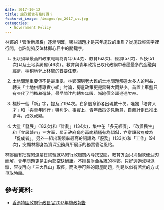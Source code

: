 ```yaml
---
date: 2017-10-12
title: 施政報告有幾打得？
featured_image: /images/pa_2017_wc.jpg
categories:
  - Government Policy
---
```

林鄭的「管治新風格」逐漸明確，哪些議題才是來年施政的重點？從施政報告字裡行間，也許能夠反映林鄭心目中的關鍵字。

1. 出現頻率最高的政策範疇為青年(63次)、教育(62次)、經濟(57次)、科技(51次)以及土地與房屋(46次) 。教育與青年政策已取代政綱中著墨最多的金融與經濟，稍稍地登上林鄭的首要任務。

2. 土地問題重要但不是最重要。林鄭深明老大難的土地問題觸碰太多人的利益，轉交「土地供應專責小組」討論，房屋政策更是雷聲大雨點少。首置上車盤只有交代了門檻和選址，最受關注的轉售年限、補地價金額通通欠奉。

3. 標榜一個「新」字，提及了194次。在多個章節各出現數十次，唯獨「培育人才」和「與青年同行」特別少。事實上，青年政策少見新意，自薦計劃已推出多年，成效成疑。

4. 大量「發展」(182次)和「計劃」(134次)，集中在「多元經濟」、「改善民生」和「宜居城市」三方面，顯示政府角色再向積極有為傾斜，立意讓政府成為「促成者」。另外一組出現頻率最高的詞語為「服務」(133次)和「工作」(94次)，突顯林鄭身為資深公務員所展示的務實管治風格。

林鄭最有把握的還是在駕輕就熟的行政機關內尋找空間。教育方面只消撥款便迎刃而解，青年問題更是由內部空缺酬庸。不擅長財金系統的林鄭，只好透過減稅派糖，容後再向「三大靠山」取經。而灸手可熱的房屋問題，則是以似有若無的方式爭取時間。

## 參考資料:

* [香港特區政府行政長官2017年施政報告](https://www.policyaddress.gov.hk/2017/chi/)  
